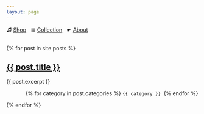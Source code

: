 ```yaml
---
layout: page
---
```


♫ <a href="shop">Shop</a>&nbsp;&nbsp;
𐄎 <a href="collection">Collection</a>&nbsp;&nbsp;
☛ <a href="about">About</a>
<br/><br/>

{% for post in site.posts %}
  <h2><a href="{{ post.url }}">{{ post.title }}</a></h2>
  <p>{{ post.excerpt }}</p>

  <p style="text-align: right">
    {% for category in post.categories %}
      <code class="language-plaintext highlighter-rouge">{{ category }}</code>&nbsp;
    {% endfor %}
  </p>
{% endfor %}
